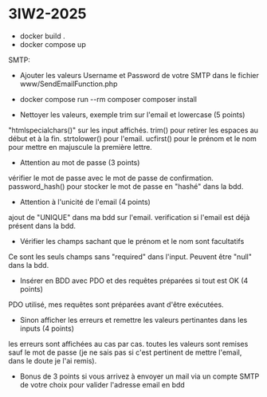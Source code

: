 # 3IW2-2025

- docker build .
- docker compose up

SMTP:

- Ajouter les valeurs Username et Password de votre SMTP dans le fichier www/SendEmailFunction.php
- docker compose run --rm composer composer install

- Nettoyer les valeurs, exemple trim sur l'email et lowercase (5 points)

"htmlspecialchars()" sur les input affichés.
trim() pour retirer les espaces au début et à la fin.
strtolower() pour l'email.
ucfirst() pour le prénom et le nom pour mettre en majuscule la première lettre.

- Attention au mot de passe (3 points)

vérifier le mot de passe avec le mot de passe de confirmation.
password_hash() pour stocker le mot de passe en "hashé" dans la bdd.

- Attention à l'unicité de l'email (4 points)

ajout de "UNIQUE" dans ma bdd sur l'email.
verification si l'email est déjà présent dans la bdd.

- Vérifier les champs sachant que le prénom et le nom sont facultatifs

Ce sont les seuls champs sans "required" dans l'input.
Peuvent être "null" dans la bdd.

- Insérer en BDD avec PDO et des requêtes préparées si tout est OK (4 points)

PDO utilisé, mes requêtes sont préparées avant d'être exécutées.

- Sinon afficher les erreurs et remettre les valeurs pertinantes dans les inputs (4 points)

les erreurs sont affichées au cas par cas.
toutes les valeurs sont remises sauf le mot de passe (je ne sais pas si c'est pertinent de mettre l'email, dans le doute je l'ai remis).

- Bonus de 3 points si vous arrivez à envoyer un mail via un compte SMTP de votre choix pour valider l'adresse email en bdd
